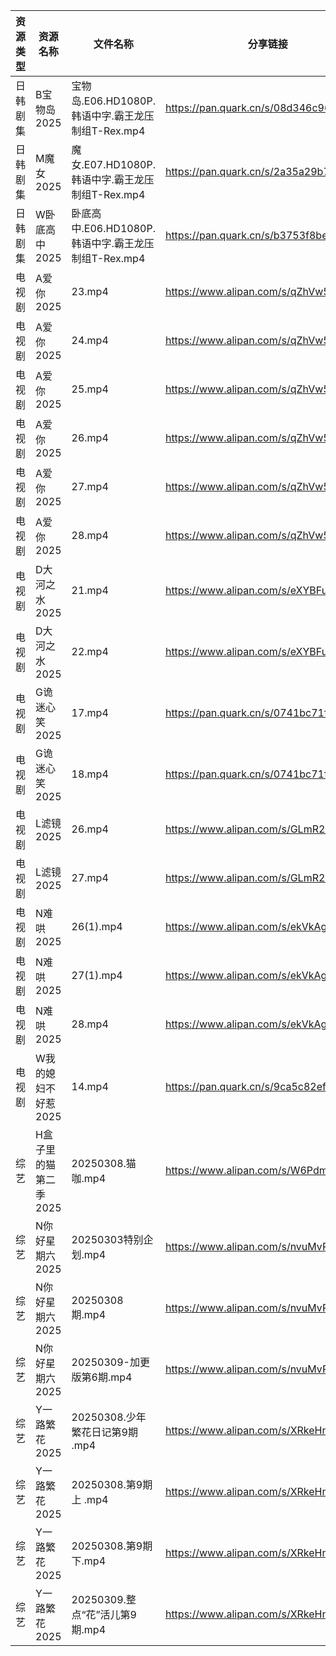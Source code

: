 | 资源类型 | 资源名称          | 文件名称                                  | 分享链接                                 | 更新时间                |
| ---- | ------------- | ------------------------------------- | ------------------------------------ | ------------------- |
| 日韩剧集 | B宝物岛2025      | 宝物岛.E06.HD1080P.韩语中字.霸王龙压制组T-Rex.mp4  | https://pan.quark.cn/s/08d346c96dc0  | 2025-03-09 10:21:11 |
| 日韩剧集 | M魔女2025       | 魔女.E07.HD1080P.韩语中字.霸王龙压制组T-Rex.mp4   | https://pan.quark.cn/s/2a35a29b7352  | 2025-03-09 01:24:22 |
| 日韩剧集 | W卧底高中2025     | 卧底高中.E06.HD1080P.韩语中字.霸王龙压制组T-Rex.mp4 | https://pan.quark.cn/s/b3753f8be110  | 2025-03-09 01:25:59 |
| 电视剧  | A爱你2025       | 23.mp4                                | https://www.alipan.com/s/qZhVw58NDso | 2025-03-09 21:05:09 |
| 电视剧  | A爱你2025       | 24.mp4                                | https://www.alipan.com/s/qZhVw58NDso | 2025-03-09 21:05:08 |
| 电视剧  | A爱你2025       | 25.mp4                                | https://www.alipan.com/s/qZhVw58NDso | 2025-03-09 21:05:08 |
| 电视剧  | A爱你2025       | 26.mp4                                | https://www.alipan.com/s/qZhVw58NDso | 2025-03-09 21:05:08 |
| 电视剧  | A爱你2025       | 27.mp4                                | https://www.alipan.com/s/qZhVw58NDso | 2025-03-09 21:05:08 |
| 电视剧  | A爱你2025       | 28.mp4                                | https://www.alipan.com/s/qZhVw58NDso | 2025-03-09 21:05:08 |
| 电视剧  | D大河之水2025     | 21.mp4                                | https://www.alipan.com/s/eXYBFuJS9eA | 2025-03-09 21:05:32 |
| 电视剧  | D大河之水2025     | 22.mp4                                | https://www.alipan.com/s/eXYBFuJS9eA | 2025-03-09 21:05:32 |
| 电视剧  | G诡迷心笑2025     | 17.mp4                                | https://pan.quark.cn/s/0741bc71fa24  | 2025-03-09 16:22:36 |
| 电视剧  | G诡迷心笑2025     | 18.mp4                                | https://pan.quark.cn/s/0741bc71fa24  | 2025-03-09 16:22:40 |
| 电视剧  | L滤镜2025       | 26.mp4                                | https://www.alipan.com/s/GLmR2PDd3Kv | 2025-03-09 20:06:23 |
| 电视剧  | L滤镜2025       | 27.mp4                                | https://www.alipan.com/s/GLmR2PDd3Kv | 2025-03-09 21:06:13 |
| 电视剧  | N难哄2025       | 26(1).mp4                             | https://www.alipan.com/s/ekVkAgxzkyz | 2025-03-09 13:06:32 |
| 电视剧  | N难哄2025       | 27(1).mp4                             | https://www.alipan.com/s/ekVkAgxzkyz | 2025-03-09 18:06:43 |
| 电视剧  | N难哄2025       | 28.mp4                                | https://www.alipan.com/s/ekVkAgxzkyz | 2025-03-09 13:06:32 |
| 电视剧  | W我的媳妇不好惹2025  | 14.mp4                                | https://pan.quark.cn/s/9ca5c82efa68  | 2025-03-09 16:26:31 |
| 综艺   | H盒子里的猫第二季2025 | 20250308.猫咖.mp4                       | https://www.alipan.com/s/W6PdmWUu7Wr | 2025-03-09 16:08:24 |
| 综艺   | N你好星期六2025    | 20250303特别企划.mp4                      | https://www.alipan.com/s/nvuMvPrHLGa | 2025-03-09 16:08:49 |
| 综艺   | N你好星期六2025    | 20250308期.mp4                         | https://www.alipan.com/s/nvuMvPrHLGa | 2025-03-09 00:09:16 |
| 综艺   | N你好星期六2025    | 20250309-加更版第6期.mp4                   | https://www.alipan.com/s/nvuMvPrHLGa | 2025-03-09 16:08:49 |
| 综艺   | Y一路繁花2025     | 20250308.少年繁花日记第9期 .mp4               | https://www.alipan.com/s/XRkeHn2Nxtw | 2025-03-09 16:09:49 |
| 综艺   | Y一路繁花2025     | 20250308.第9期上 .mp4                    | https://www.alipan.com/s/XRkeHn2Nxtw | 2025-03-09 16:09:49 |
| 综艺   | Y一路繁花2025     | 20250308.第9期下.mp4                     | https://www.alipan.com/s/XRkeHn2Nxtw | 2025-03-09 16:09:48 |
| 综艺   | Y一路繁花2025     | 20250309.整点“花”活儿第9期.mp4               | https://www.alipan.com/s/XRkeHn2Nxtw | 2025-03-09 16:09:48 |
